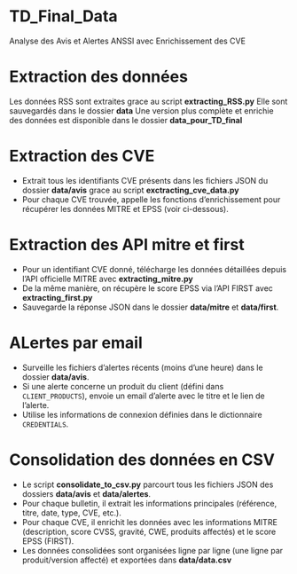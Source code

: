# TD_Final_Data

Analyse des Avis et Alertes ANSSI avec Enrichissement des CVE

# Extraction des données

Les données RSS sont extraites grace au script **extracting_RSS.py**
Elle sont sauvegardés dans le dossier **data**
Une version plus complète et enrichie des données est disponible dans le dossier **data_pour_TD_final**

# Extraction des CVE

- Extrait tous les identifiants CVE présents dans les fichiers JSON du dossier **data/avis** grace au script **exctracting_cve_data.py**
- Pour chaque CVE trouvée, appelle les fonctions d’enrichissement pour récupérer les données MITRE et EPSS (voir ci-dessous).

# Extraction des API mitre et first

- Pour un identifiant CVE donné, télécharge les données détaillées depuis l’API officielle MITRE avec **extracting_mitre.py**
- De la même manière, on récupère le score EPSS via l’API FIRST avec **extracting_first.py**
- Sauvegarde la réponse JSON dans le dossier **data/mitre** et **data/first**.

# ALertes par email

- Surveille les fichiers d’alertes récents (moins d’une heure) dans le dossier **data/avis**.
- Si une alerte concerne un produit du client (défini dans `CLIENT_PRODUCTS`), envoie un email d’alerte avec le titre et le lien de l’alerte.
- Utilise les informations de connexion définies dans le dictionnaire `CREDENTIALS`.

# Consolidation des données en CSV

- Le script **consolidate_to_csv.py** parcourt tous les fichiers JSON des dossiers **data/avis** et **data/alertes**.
- Pour chaque bulletin, il extrait les informations principales (référence, titre, date, type, CVE, etc.).
- Pour chaque CVE, il enrichit les données avec les informations MITRE (description, score CVSS, gravité, CWE, produits affectés) et le score EPSS (FIRST).
- Les données consolidées sont organisées ligne par ligne (une ligne par produit/version affecté) et exportées dans **data/data.csv**
